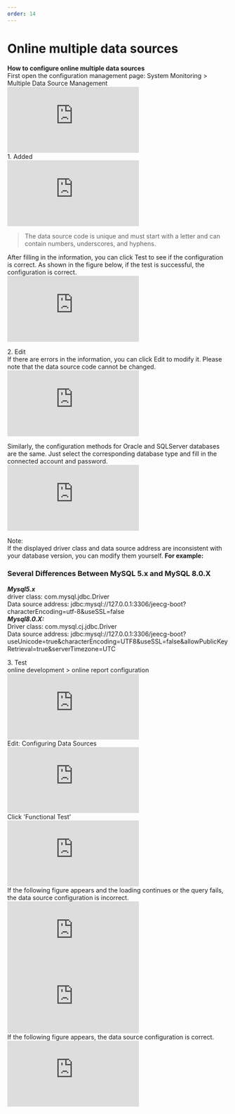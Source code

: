 ```yaml
---
order: 14
---
```


# Online multiple data sources

**How to configure online multiple data sources**  
First open the configuration management page: System Monitoring > Multiple Data Source Management  
![](https://lfs.k.topthink.com/lfs/b5c650b462e51865b3acd1a78fbd9882b9735fd6870db46d3ddadcc790b0c251.dat)  
1\. Added  
![](https://lfs.k.topthink.com/lfs/c2374cc16bdc6ad9c29bb946b50fa772a3d5cd115561a62755a5b859637406bb.dat)

> The data source code is unique and must start with a letter and can contain numbers, underscores, and hyphens.

After filling in the information, you can click Test to see if the configuration is correct. As shown in the figure below, if the test is successful, the configuration is correct.  
![](https://lfs.k.topthink.com/lfs/016ef4040b89aa787baa37f442530bcdc708c74816535d5262f2a4f3cdd1da25.dat)

2\. Edit  
If there are errors in the information, you can click Edit to modify it. Please note that the data source code cannot be changed.  
![](https://lfs.k.topthink.com/lfs/5e152a0522b5babe95901458aa5573991b87f21c725af25efbeb21f0f414fa71.dat)

Similarly, the configuration methods for Oracle and SQLServer databases are the same. Just select the corresponding database type and fill in the connected account and password.  
![](https://lfs.k.topthink.com/lfs/5826aeda2933206d76917a1758d208564bfade086a6d8d999b1999d8e02457b0.dat)

Note:  
If the displayed driver class and data source address are inconsistent with your database version, you can modify them yourself. **For example:**

### Several Differences Between MySQL 5.x and MySQL 8.0.X

_**Mysql5.x**_  
driver class: com.mysql.jdbc.Driver  
Data source address: jdbc:mysql://127.0.0.1:3306/jeecg-boot?characterEncoding=utf-8&useSSL=false  
_**Mysql8.0.X:**_  
Driver class: com.mysql.cj.jdbc.Driver  
Data source address: jdbc:mysql://127.0.0.1:3306/jeecg-boot?useUnicode=true&characterEncoding=UTF8&useSSL=false&allowPublicKeyRetrieval=true&serverTimezone=UTC

3\. Test  
online development > online report configuration  
![](https://lfs.k.topthink.com/lfs/5ae2999838d9cf91f45a54a06b3f92d0c631a354b4c6690d833e9fff47340313.dat)  
Edit: Configuring Data Sources  
![](https://lfs.k.topthink.com/lfs/dfe5c0517ac4ff5fdc1bf6d3160d9772613fd26561448b24c1d492dfea36245f.dat)  
Click 'Functional Test'  
![](https://lfs.k.topthink.com/lfs/c03b2c4258fb2841ee107475b179915af09ee92687ba6bfe625617d9d7bedadd.dat)  
If the following figure appears and the loading continues or the query fails, the data source configuration is incorrect.  
![](https://lfs.k.topthink.com/lfs/1ac909a8c564f4a59702a8beb2d9f2d08333f3257bf7439e41cbe994fcf4d579.dat)  
![](https://lfs.k.topthink.com/lfs/c8fc98199250a3870e08d5075bd1d8f82e633f23ea1ad4febe30a0725b157c22.dat)  
If the following figure appears, the data source configuration is correct.  
![](https://lfs.k.topthink.com/lfs/b8f12f5e9c9340ae1ac5503dc35df228a481cdceae9feb7d75cdbbde8a108332.dat)
